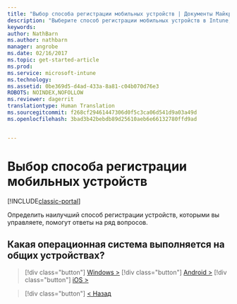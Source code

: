 ```yaml
---
title: "Выбор способа регистрации мобильных устройств | Документы Майкрософт"
description: "Выберите способ регистрации мобильных устройств в Intune, ответив на несколько простых вопросов."
keywords: 
author: NathBarn
ms.author: nathbarn
manager: angrobe
ms.date: 02/16/2017
ms.topic: get-started-article
ms.prod: 
ms.service: microsoft-intune
ms.technology: 
ms.assetid: 0be369d5-d4ad-433a-8a81-c04b070d76e3
ROBOTS: NOINDEX,NOFOLLOW
ms.reviewer: dagerrit
translationtype: Human Translation
ms.sourcegitcommit: f268cf29461447306d0f5c3ca06d541d9a03a49d
ms.openlocfilehash: 3bad3b42bebdb89d25610aeb6e66132780ffd9ad


---
```

# <a name="choose-how-to-enroll-mobile-devices"></a>Выбор способа регистрации мобильных устройств

[!INCLUDE[classic-portal](../includes/classic-portal.md)]

Определить наилучший способ регистрации устройств, которыми вы управляете, помогут ответы на ряд вопросов.

## <a name="what-operating-system-are-your-shared-devices-running"></a>**Какая операционная система выполняется на общих устройствах?**

> [!div class="button"]
[Windows >](/intune/deploy-use/enroll-corporate-owned-devices-with-the-device-enrollment-manager-in-microsoft-intune)
> [!div class="button"]
[Android >](/intune/deploy-use/enroll-corporate-owned-devices-with-the-device-enrollment-manager-in-microsoft-intune)
> [!div class="button"]
[iOS >](choose-how-to-enroll-devices5.md)

> [!div class="button"]
[< Назад](choose-how-to-enroll-devices3.md)



<!--HONumber=Dec16_HO3-->


